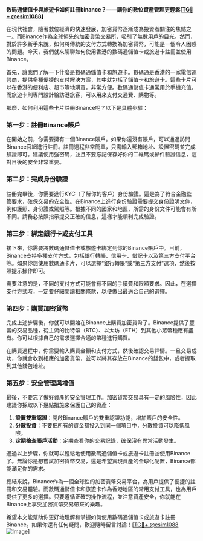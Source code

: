 **数码通储值卡與旅遊卡如何註冊binance？——讓你的數位資產管理更輕鬆[[TG💪+ @esim1088](https://t.me/s/esim1088)]**

在現代社會，隨著數位經濟的快速發展，加密貨幣逐漸成為投資者關注的焦點之一。而Binance作為全球領先的加密貨幣交易所，吸引了無數用戶的目光。然而，對於許多新手來說，如何將傳統的支付方式轉換為加密貨幣，可能是一個令人困惑的問題。今天，我們就來聊聊如何使用香港的數碼通儲值卡或旅遊卡註冊並使用Binance。

首先，讓我們了解一下什麼是數碼通儲值卡和旅遊卡。數碼通是香港的一家電信運營商，提供多種便捷的支付解決方案，其中就包括了儲值卡和旅遊卡。這些卡片可以在香港的便利店、超市等地購買，非常方便。數碼通儲值卡通常用於手機充值，而旅遊卡則專門設計給訪港旅客，可以用來支付交通費、購物等。

那麼，如何利用這些卡片註冊Binance呢？以下是具體步驟：

### 第一步：註冊Binance賬戶

在開始之前，你需要擁有一個Binance賬戶。如果你還沒有賬戶，可以通過訪問Binance官網進行註冊。註冊過程非常簡單，只需輸入郵箱地址、設置密碼並完成驗證即可。建議使用強密碼，並且不要忘記保存好你的二維碼或郵件驗證信息，這對日後的安全非常重要。

### 第二步：完成身份驗證

註冊完畢後，你需要進行KYC（了解你的客戶）身份驗證。這是為了符合金融監管要求，確保交易的安全性。在Binance上進行身份驗證需要提交身份證明文件，例如護照、身份證或駕照等。根據不同的國家和地區，所需的身份文件可能會有所不同。請務必按照指示提交正確的信息，這樣才能順利完成驗證。

### 第三步：綁定銀行卡或支付工具

接下來，你需要將數碼通儲值卡或旅遊卡綁定到你的Binance賬戶中。目前，Binance支持多種支付方式，包括銀行轉賬、信用卡、借記卡以及第三方支付平台等。如果你想使用數碼通卡片，可以選擇“銀行轉賬”或“第三方支付”選項，然後按照提示操作即可。

需要注意的是，不同的支付方式可能會有不同的手續費和限額要求。因此，在選擇支付方式時，一定要仔細閱讀相關條款，以便做出最適合自己的選擇。

### 第四步：購買加密貨幣

完成上述步驟後，你就可以開始在Binance上購買加密貨幣了。Binance提供了豐富的交易品種，從主流的比特幣（BTC）、以太坊（ETH）到其他小眾幣種應有盡有。你可以根據自己的需求選擇合適的幣種進行購買。

在購買過程中，你需要輸入購買金額和支付方式，然後確認交易詳情。一旦交易成功，你就會收到相應的加密貨幣，並可以將其存放在Binance的錢包中，或者提取到其他錢包地址。

### 第五步：安全管理與增值

最後，不要忘了做好資產的安全管理工作。加密貨幣交易具有一定的風險性，因此建議你採取以下幾點措施來保護自己的資產：

1. **設置雙重認證**：開啟Binance賬戶的雙重認證功能，增加賬戶的安全性。
2. **分散投資**：不要把所有的資金都投入到同一個項目中，分散投資可以降低風險。
3. **定期檢查賬戶活動**：定期查看你的交易記錄，確保沒有異常活動發生。

通過以上步驟，你就可以輕鬆地使用數碼通儲值卡或旅遊卡註冊並使用Binance了。無論你是想嘗試加密貨幣交易，還是希望實現資產的全球化配置，Binance都能滿足你的需求。

總結來說，Binance作為一個全球性的加密貨幣交易平台，為用戶提供了便捷的註冊和交易體驗。而數碼通儲值卡和旅遊卡作為香港地區的常用支付工具，也為用戶提供了更多的選擇。只要遵循正確的操作流程，並注意資產安全，你就能在Binance上享受加密貨幣交易帶來的樂趣。

希望本文能幫助你更好地理解和掌握如何使用數碼通儲值卡或旅遊卡註冊Binance。如果你還有任何疑問，歡迎隨時留言討論！[[TG💪+ @esim1088](https://t.me/s/esim1088) ![Image](https://i.postimg.cc/4NQfJmqS/Snipaste-2025-05-13-00-14-12.png)]